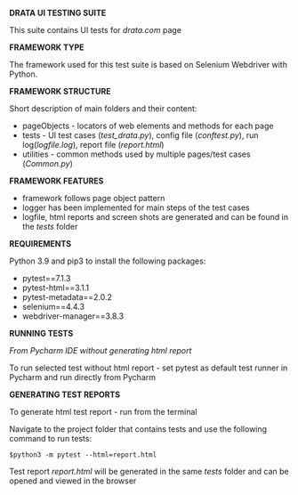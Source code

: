 **DRATA UI TESTING SUITE**

This suite contains UI tests for  *drata.com*  page

**FRAMEWORK TYPE**

The framework used for this test suite is based on Selenium Webdriver with Python.  

**FRAMEWORK STRUCTURE**

Short description of main folders and their content:

- pageObjects - locators of web elements and methods for each page
- tests - UI test cases (*test_drata.py*), config file (*conftest.py*), run log(*logfile.log*), report file (*report.html*)
- utilities - common methods used by multiple pages/test cases (*Common.py*)

**FRAMEWORK FEATURES**

- framework follows page object pattern
- logger has been implemented for main steps of the test cases
- logfile, html reports and screen shots are generated and can be found in the *tests* folder 


**REQUIREMENTS**

Python 3.9 and pip3 to install the following packages:

- pytest==7.1.3
- pytest-html==3.1.1
- pytest-metadata==2.0.2
- selenium==4.4.3
- webdriver-manager==3.8.3

**RUNNING TESTS**

*From Pycharm IDE without generating html report*

To run selected test without html report - set pytest as default test runner in Pycharm and run directly from Pycharm

**GENERATING TEST REPORTS**

To generate html test report - run from the terminal

Navigate to the project folder that contains tests and use the following command to run tests:

```$python3 -m pytest --html=report.html```

Test report *report.html* will be generated in the same *tests* folder and can be opened and viewed in the browser


  






